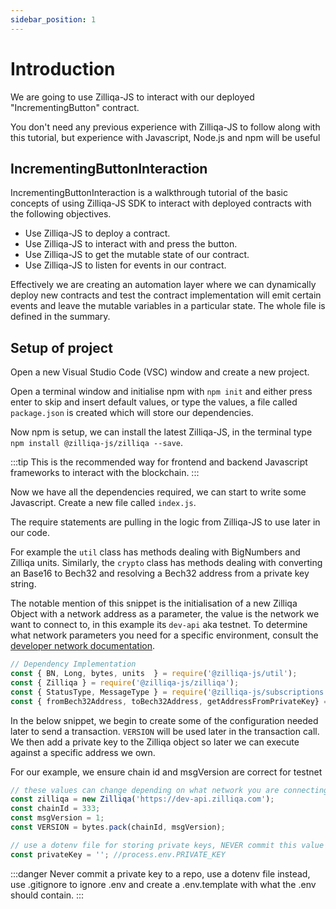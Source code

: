 ```yaml
---
sidebar_position: 1
---
```

# Introduction

We are going to use Zilliqa-JS to interact with our deployed "IncrementingButton" contract.

You don't need any previous experience with Zilliqa-JS to follow along with this tutorial, but experience with Javascript, Node.js and npm will be useful

## IncrementingButtonInteraction

IncrementingButtonInteraction is a walkthrough tutorial of the basic concepts of using Zilliqa-JS SDK to interact with deployed contracts with the following objectives.

* Use Zilliqa-JS to deploy a contract.
* Use Zilliqa-JS to interact with and press the button.
* Use Zilliqa-JS to get the mutable state of our contract.
* Use Zilliqa-JS to listen for events in our contract.

Effectively we are creating an automation layer where we can dynamically deploy new contracts and test the contract implementation will emit certain events and leave the mutable variables in a particular state. The whole file is defined in the summary.

## Setup of project

Open a new Visual Studio Code (VSC) window and create a new project.

Open a terminal window and initialise npm with ```npm init``` and either press enter to skip and insert default values, or type the values, a file called ```package.json``` is created which will store our dependencies.

Now npm is setup, we can install the latest Zilliqa-JS, in the terminal type ```npm install @zilliqa-js/zilliqa --save```.

:::tip
This is the recommended way for frontend and backend Javascript frameworks to interact with the blockchain.
:::

Now we have all the dependencies required, we can start to write some Javascript. Create a new file called ```index.js```.

The require statements are pulling in the logic from Zilliqa-JS to use later in our code.

For example the ```util``` class has methods dealing with BigNumbers and Zilliqa units. Similarly, the ```crypto``` class has methods dealing with converting an Base16 to Bech32 and resolving a Bech32 address from a private key string.

The notable mention of this snippet is the initialisation of a new Zilliqa Object with a network address as a parameter, the value is the network we want to connect to, in this example its ```dev-api``` aka testnet. To determine what network parameters you need for a specific environment, consult the [developer network documentation](https://dev.zilliqa.com/docs/apis/api-introduction).

```js
// Dependency Implementation
const { BN, Long, bytes, units  } = require('@zilliqa-js/util');
const { Zilliqa } = require('@zilliqa-js/zilliqa');
const { StatusType, MessageType } = require('@zilliqa-js/subscriptions');
const { fromBech32Address, toBech32Address, getAddressFromPrivateKey} = require('@zilliqa-js/crypto');
```

In the below snippet, we begin to create some of the configuration needed later to send a transaction. ```VERSION``` will be used later in the transaction call. We then add a private key to the Zilliqa object so later we can execute against a specific address we own.

For our example, we ensure chain id and msgVersion are correct for testnet

```js
// these values can change depending on what network you are connecting on
const zilliqa = new Zilliqa('https://dev-api.zilliqa.com');
const chainId = 333;
const msgVersion = 1; 
const VERSION = bytes.pack(chainId, msgVersion);

// use a dotenv file for storing private keys, NEVER commit this value directly to your repo
const privateKey = ''; //process.env.PRIVATE_KEY
```

:::danger
Never commit a private key to a repo, use a dotenv file instead, use .gitignore to ignore .env and create a .env.template with what the .env should contain.
:::
